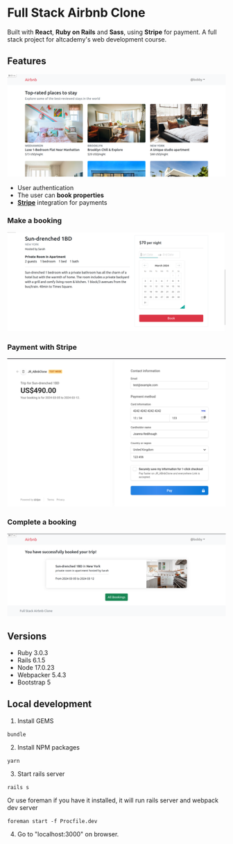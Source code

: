 # Full Stack Airbnb Clone

Built with **React**, **Ruby on Rails** and **Sass**, using **Stripe** for payment. A full stack project for altcademy's web development course.

## Features

![screenshot of homepage](app/assets/images/homepage-start.png "screenshot of homepage")

* User authentication
* The user can **book properties**
* **[Stripe](https://docs.stripe.com/)** integration for payments

### Make a booking
![screenshot of booking page](app/assets/images/booking-create.png "screenshot of booking page")

### Payment with Stripe
![screenshot of payment with stripe](app/assets/images/stripe-payment-test.png "screenshot of payment with stripe")

### Complete a booking
![screenshot of booking completion](app/assets/images/booking-success.png "screenshot of booking completion")

## Versions

* Ruby 3.0.3
* Rails 6.1.5
* Node 17.0.23
* Webpacker 5.4.3
* Bootstrap 5

## Local development

1. Install GEMS

```
bundle
```

2. Install NPM packages

```
yarn
```

3. Start rails server

```
rails s
```

Or use foreman if you have it installed, it will run rails server and webpack dev server

```
foreman start -f Procfile.dev
```

4. Go to "localhost:3000" on browser.
